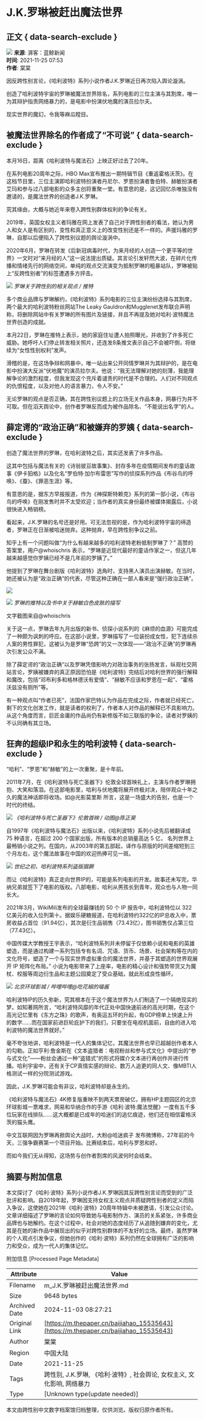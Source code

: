 # J.K.罗琳被赶出魔法世界

## 正文 { data-search-exclude }


![](https://file.thepaper.cn/wap/v6/img/logo_wap_v3.png) 
**来源**: 湃客：蓝鲸新闻  
**时间**: 2021-11-25 07:53  
**作者**: 棠棠  

因反跨性别言论，《哈利波特》系列小说作者J.K.罗琳近日再次陷入舆论漩涡。

创造了哈利波特宇宙的罗琳被魔法世界除名，系列电影的三位主演与其割席，唯一为其辩护指责网络暴力的，是电影中扮演伏地魔的演员拉尔夫。

现实世界的魔幻，令我等麻瓜瞠目。

## 被魔法世界除名的作者成了“不可说” { data-search-exclude }

本月16日，距离《哈利波特与魔法石》上映正好过去了20年。

在系列电影20周年之际，HBO Max宣布推出一期特辑节目《重返霍格沃茨》。在这档节目里，三位主演即哈利波特扮演者丹尼尔、罗恩扮演者鲁伯特、赫敏扮演者艾玛和参与过八部电影的众多主创将重聚一堂。有意思的是，这记回忆杀唯独没有邀请的，是魔法世界的创造者J.K.罗琳。

究其缘由，大概与她近年来卷入跨性别群体权利的争论有关。

2019年，英国女权主义者玛雅在网上发表了自己对于跨性别者的看法，她认为男人和女人是有区别的，变性和真正意义上的改变性别还是不一样的。声援玛雅的罗琳，自那以后便陷入了跨性别议题的舆论漩涡中。

2020年6月，罗琳在转发《后新冠病毒时代，为来月经的人创造一个更平等的世界》一文时对“来月经的人”这一说法提出质疑。其言论引发轩然大波，在碎片化传播和情绪先行的网络空间，单纯的观点交流演变为抵制罗琳的粗暴站队，罗琳被贴上“反跨性别者”的标签遭遇多方抨击。

![](https://imagepphcloud.thepaper.cn/pph/image/165/699/775.jpg)
*罗琳关于跨性别的相关观点 / 推特*

多个商业品牌与罗琳解约，《哈利波特》系列电影的三位主演纷纷选择与其割席，两个最大的哈利波特粉丝网站The Leaky Gauldron和Mugglenet发布联合声明称，将删除网站中有关罗琳的所有图片及链接，并且不再提及她对哈利·波特魔法世界创造的成就。

本月22日，罗琳在推特上表示，她的家庭住址遭人拍照曝光，并收到了许多死亡威胁。她呼吁人们停止转发相关照片，还连发8条推文表示自己不会被吓倒，将继续为“女性性别权利”发声。

滑稽的是，在这场争辩和网暴中，唯一站出来公开同情罗琳并为其辩护的，是在电影中扮演大反派“伏地魔”的演员拉尔夫。他说：“我无法理解对她的刻薄，我能理解争论的激烈程度，但我发现这个充斥着谴责的时代是不合理的。人们对不同观点的仇恨程度，以及对他人的语言暴力，令人不安。”

无论罗琳的观点是否正确，其在跨性别议题上的立场无关作品本身，网暴行为并不可取。但在滔天舆论中，创作者罗琳反而成为被作品除名、“不能说出名字”的人。

## 薛定谔的“政治正确”和被嫌弃的罗姨 { data-search-exclude }

创造了魔法世界的罗琳，在哈利波特之后，其实还发表了许多作品。

这其中包括与魔法有关的《诗翁彼豆故事集》、封存多年在疫情期间发布的童话故事《伊卡狛格》以及化名“罗伯特·加尔布雷思”写作的侦探系列作品《布谷鸟的呼唤》、《蚕》、《罪恶生涯》等。

有意思的是，据东方早报报道，作为《神探斯特赖克》系列的第一部小说，《布谷鸟的呼唤》在刚发售时并不太受欢迎；当作者的真实身份最终被媒体揭露后，小说很快进入畅销榜。

看起来，J.K.罗琳的名号还是好用。可无法忽视的是，作为哈利波特宇宙的缔造者，罗琳正在日渐被哈迷抛弃。这种抛弃，早在跨性别争议之前。

知乎上有一个问题叫做“为什么有越来越多的哈利波特老粉抵制罗琳了？” 高赞的答案里，用户@whoischris 表示，“罗琳是近现代最好的童话作家之一，但这几年越来越感觉你罗姨已经不是几年前的罗姨了。”

他提到了罗琳在舞台剧版《哈利波特》选角时，支持黑人演员出演赫敏。在当时，她还被认为是“政治正确”的代表，尽管这种正确在一部人看来是“强行政治正确”。

![](https://imagepphcloud.thepaper.cn/pph/image/165/699/778.jpg)

![](https://imagepphcloud.thepaper.cn/pph/image/165/699/780.jpg)
*罗琳的推特以及书中关于赫敏白色皮肤的描写*

文字截图来自@whoischris

关于这一点，罗琳去年九月出版的新书、侦探小说系列的《麻烦的血源》可能完成了一种颇为讽刺的呼应。在这部小说里，罗琳描写了一位装扮成女性，犯下连续杀人案的男性罪犯，这被认为是罗琳“恐跨”的又一次体现——“政治不正确”的罗琳再次引发公众不满。

除了薛定谔的“政治正确”以及罗琳凭借影响力对政治事务的张扬发言，纵观社交网站言论，罗姨被嫌弃的真正原因恐怕是《哈利波特》完结后对哈利世界的强行解释和魔改，包括“邓布利多和格林德沃有爱情”、“赫敏不应该和罗恩在一起”、“霍格沃兹没有厕所”等。

有一种观点叫“作者已死”，法国作家巴特认为作品在完成之际，作者就已经死亡，剩下的文化创发工作，就是读者的权利了，作者本人对作品的解释已不具影响力。从这个角度而言，巨匠金庸的作品尚仍有新修版不如三联版的争论，读者对罗姨的不认同确有其立场。

## 狂奔的超级IP和永生的哈利波特 { data-search-exclude }

“哈利”、“罗恩”和“赫敏”的上一次重聚，是十年前。

2011年7月，在《哈利波特与死亡圣器下》伦敦全球首映礼上，主演与作者罗琳拥抱、大笑和落泪。在这部电影里，哈利与伏地魔将展开终极对决，陪伴观众十年之久的魔法神话即将收场。如@光影莫里斯 所言，这是一场盛大的告别，也是一个时代的终结。

![](https://imagepphcloud.thepaper.cn/pph/image/165/699/781.gif)
*《哈利波特与死亡圣器下》伦敦首映 / 动图@陈正昊*

自1997年《哈利波特与魔法石》出版以来，《哈利波特》系列小说先后被翻译成 75 种语言，在超过 200 个国家出版，所有版本的总销量高达 5 亿， 名列世界上最畅销小说之列。在国内，从2003年的第五部起，译作与原版的时间差缩短到三个月左右，这个魔法故事在中国的欢迎热捧可见一斑。

![](https://imagepphcloud.thepaper.cn/pph/image/165/699/798.jpg)
*世纪之初，哈利波特系列盗版猖獗*

而让《哈利波特》真正走向世界IP的，可能是系列电影的开发。故事还未写完，华纳兄弟就签下了电影的版权。八部电影，哈利从男孩长到青年，观众也与人物一同长大。

2021年3月，WikiMili发布的全球最赚钱的 50 个 IP 报告中，哈利波特位以 322 亿美元的收入位列第十。据娱乐硬糖报道，在哈利波特约322亿的IP总收入中，票房收益占首位（91.94亿），其次是衍生品销售（73.43亿），图书销售仅占第三位（77.43亿）。

中国传媒大学教授王宇表示，“哈利波特系列并未停留于仅依赖小说和电影的英雄塑造，而是通过构建一系列包括专有名词、咒语、货币、场景、社会架构等在内的文化符号，塑造了一个与现实世界虚拟重合的魔法世界，并基于其塑造的世界观展开 IP 矩阵化布局。” 小说为电影带来了上座率，电影的精心设计和强势带货又为魔杖、校服等周边衍生品和主题公园奠定了受众基础，就此形成良性循环。

![](https://imagepphcloud.thepaper.cn/pph/image/165/699/802.gif)
*北京环球影城 / 哔哩哔哩@吃花椒的喵酱*

哈利波特IP的历久弥新，究其根本在于这个魔法世界为人们制造了一个隔绝现实的梦。如知著网所言，“哈利波特风靡的年代正处中国快速前进的高光时期，在这个高光记忆里有《东方之珠》的歌声，有奥运五环的升起，有GDP榜单上快速上升的数字……而在国家前进巨轮庇护下的我们，只要坐在电视机面前，自由的进入哈利波特的魔法世界就好。”

毫不夸张地讲，哈利波特是一代人的集体记忆，其魔法世界也早已超越创作者本人的勾勒。正如亨利·詹金斯在《文本盗猎者：电视粉丝和参与式文化》中提出的“参与式文化”——粉丝会通过一种“盗猎式”的形式将媒介文本进行再创作并进行传播。哈利宇宙中，还有关于CP真情实感的辩论、数万人追更的同人文、像MBTI人格测试一样的分院测试游戏。

因此，J.K.罗琳可能会有非议，哈利波特却是永生的。

《哈利波特与魔法石》4K修复版重映不到两天票房破亿，拥有HP主题园区的北京环球影城一票难求，网易和华纳合作的手游《哈利·波特:魔法觉醒》一度有五千多位玩家在线排队……这大概都是已成年的哈迷们的追忆痕迹，他们还在相信霍格沃茨的猫头鹰。

中文互联网因为罗琳再掀舆论大战时，大粉@哈迷疯子 发布微博称，27年前的今天，三强争霸赛第一个项目开始。比赛结束后，哈利与罗恩和好。

而如今我们无从得知，这场势与创作者割席的风波何时会结束。

## 摘要与附加信息

<!-- tcd_abstract -->
本文探讨了《哈利·波特》系列小说作者J.K.罗琳因其反跨性别言论而受到的广泛批评和影响。自2019年起，罗琳因支持女权主义观点并质疑跨性别者的定义而陷入争议，这使她在2021年《哈利·波特》20周年特辑中未被邀请，引发公众讨论。文章详细描述了罗琳的言论如何导致她与电影制作方、演员的关系紧张，许多商业品牌也与她解约。在这个过程中，社会对她的态度经历了从追随到嫌弃的变化，尤其是在她的新作品中展现出的似乎对跨性别群体的不友好的立场。最终，虽然罗琳的个人观点引发争议，但她创作的《哈利·波特》系列仍然在全球拥有广泛的影响力和受众，成为一代人的集体记忆。
<!-- tcd_abstract_end -->

附加信息 [Processed Page Metadata]

| Attribute       | Value                                  |
|-----------------|----------------------------------------|
| Filename        | m_J.K.罗琳被赶出魔法世界.md                             |
| Size            | 9648 bytes                           |
| Archived Date   | 2024-11-03 08:27:21                             |
| Original Link   | [https://m.thepaper.cn/baijiahao_15535643](https://m.thepaper.cn/baijiahao_15535643)                       |
| Author          | 棠棠                               |
| Region          | 中国大陆                               |
| Date            | 2021-11-25                                 |
| Tags            | 跨性别, J.K.罗琳, 《哈利·波特》, 社会舆论, 女权主义, 文化影响, 网络暴力                                 |
| Type            | [Unknown type(update needed)]                                 |
<!-- tcd_table_end -->

本文由跨性别中文数字档案馆归档整理，仅供浏览。版权归原作者所有。
